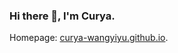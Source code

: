 ### Hi there 👋, I'm Curya. 

Homepage: [curya-wangyiyu.github.io](curya-wangyiyu.github.io).

<!--
**232525/232525** is a ✨ _special_ ✨ repository because its `README.md` (this file) appears on your GitHub profile.

![Curya's GitHub stats](https://github-readme-stats.vercel.app/api?username=232525&show_icons=true&theme=shadow_green)

Here are some ideas to get you started:

- 🔭 I’m currently working on ...
- 🌱 I’m currently learning ...
- 👯 I’m looking to collaborate on ...
- 🤔 I’m looking for help with ...
- 💬 Ask me about ...
- 📫 How to reach me: ...
- 😄 Pronouns: ...
- ⚡ Fun fact: ...
-->
